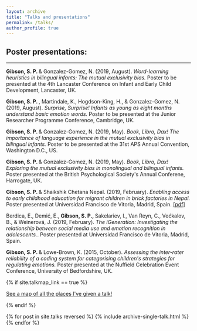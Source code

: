 ```yaml
---
layout: archive
title: "Talks and presentations"
permalink: /talks/
author_profile: true
---
```



## Poster presentations: 
------

   <b> Gibson, S. P. </b> & Gonzalez-Gomez, N. (2019, August). <i> Word-learning heuristics in bilingual infants: The mutual exclusivity bias. </i> Poster to be presented at the 4th Lancaster Conference on Infant and Early Child Development, Lancaster, UK. 
   
   <b> Gibson, S. P. </b>, Martindale, K., Hogdson-King, H., & Gonzalez-Gomez, N. (2019, August). <i> Surprise, Surprise! Infants as young as eight months understand basic emotion words. </i> Poster to be presented at the Junior Researcher Programme Conference, Cambridge, UK.  

   <b> Gibson, S. P. </b> & Gonzalez-Gomez, N. (2019, May). <i> Book, Libro, Dax! The importance of language experience in the mutual exclusivity bias in bilingual infants.</i> Poster to be presented at the 31st APS Annual Convention, Washington D.C., US.

   <b> Gibson, S. P. </b> & Gonzalez-Gomez, N. (2019, May). <i> Book, Libro, Dax! Exploring the mutual exclusivity bias in monolingual and bilingual infants. </i> Poster presented at the British Psychological Society's Annual Conferene, Harrogate, UK. 

   <b> Gibson, S. P. </b> & Shaikshik Chetana Nepal. (2019, February). <i> Enabling access to early childhood education for migrant children in brick factories in Nepal. </i> Poster presented at Universidad Francisco de Vitoria, Madrid, Spain. [[pdf]](https://github.com/shannongibson/shannongibson.github.io/raw/master/Enabling%20Access%20to%20Early%20Childhood%20Education%20for%20Migrant%20Children%20in%20Brick%20Factories%20in%20Nepal.pdf)
   
   Berdica, E., Demić, E., <b> Gibson, S. P., </b> Sakelariev, I., Van Reyn, C., Većkalov, B., & Weinerová, J. (2019, February). <i> The iGeneration: Investigating the relationship between social media use and emotion recognition in adolescents.</i>. Poster presented at Universidad Francisco de Vitoria, Madrid, Spain. 

   <b> Gibson, S. P. </b> & Lowe-Brown, K. (2015, October). <i> Assessing the inter-rater reliability of a coding system for categorising children's strategies for regulating emotions.</i> Poster presented at the Nuffield Celebration Event Conference, University of Bedfordshire, UK.


{% if site.talkmap_link == true %}

<p style="text-decoration:underline;"><a href="/talkmap.html">See a map of all the places I've given a talk!</a></p>

{% endif %}

{% for post in site.talks reversed %}
  {% include archive-single-talk.html %}
{% endfor %}
